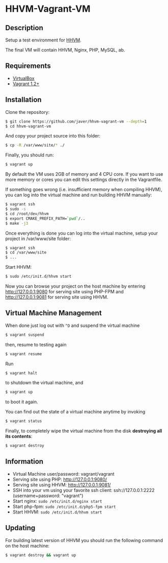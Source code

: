 HHVM-Vagrant-VM
=================

Description
-----------

Setup a test environment for [HHVM](https://github.com/facebook/hhvm).

The final VM will contain HHVM, Nginx, PHP, MySQL, ab.

Requirements
------------

* [VirtualBox](https://www.virtualbox.org)
* [Vagrant 1.2+](http://vagrantup.com)

Installation
------------

Clone the repository:

```bash
$ git clone https://github.com/javer/hhvm-vagrant-vm --depth=1
$ cd hhvm-vagrant-vm
```

And copy your project source into this folder:

```bash
$ cp -R /var/www/site/* ./
```

Finally, you should run:

```bash
$ vagrant up
```

By default the VM uses 2GB of memory and 4 CPU core. If you want to use more memory or cores you can edit this settings directly in the Vagrantfile.

If something goes wrong (i.e. insufficient memory when compiling HHVM), you can log into the virtual machine and run building HHVM manually:
```bash
$ vagrant ssh
$ sudo -s
$ cd /root/dev/hhvm
$ export CMAKE_PREFIX_PATH=`pwd`/..
$ make -j3
```

Once everything is done you can log into the virtual machine, setup your project in /var/www/site folder:

```bash
$ vagrant ssh
$ cd /var/www/site
$ ...
```

Start HHVM:
```bash
$ sudo /etc/init.d/hhvm start
```

Now you can browse your project on the host machine by entering http://127.0.0.1:9080 for serving site using PHP-FPM and http://127.0.0.1:9081 for serving site using HHVM.

Virtual Machine Management
--------------------------

When done just log out with `^D` and suspend the virtual machine

```bash
$ vagrant suspend
```

then, resume to testing again

```bash
$ vagrant resume
```

Run

```bash
$ vagrant halt
```

to shutdown the virtual machine, and

```bash
$ vagrant up
```

to boot it again.

You can find out the state of a virtual machine anytime by invoking

```bash
$ vagrant status
```

Finally, to completely wipe the virtual machine from the disk **destroying all its contents**:

```bash
$ vagrant destroy
```

Information
-----------

* Virtual Machine user/password: vagrant/vagrant
* Serving site using PHP: http://127.0.0.1:9080/
* Serving site using HHVM: http://127.0.0.1:9081/
* SSH into your vm using your favorite ssh client: ssh://127.0.0.1:2222 (username+password: "vagrant")
* Start nginx: `sudo /etc/init.d/nginx start`
* Start php-fpm: `sudo /etc/init.d/php5-fpm start`
* Start HHVM: `sudo /etc/init.d/hhvm start`

Updating
--------

For building latest version of HHVM you should run the following command on the host machine:

```bash
$ vagrant destroy && vagrant up
```
